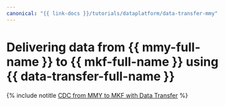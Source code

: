 ```yaml
---
canonical: "{{ link-docs }}/tutorials/dataplatform/data-transfer-mmy"
---
```


# Delivering data from {{ mmy-full-name }} to {{ mkf-full-name }} using {{ data-transfer-full-name }}

{% include notitle [CDC from MMY to MKF with Data Transfer](../../../_tutorials/dataplatform/data-transfer-mmy.md) %}
